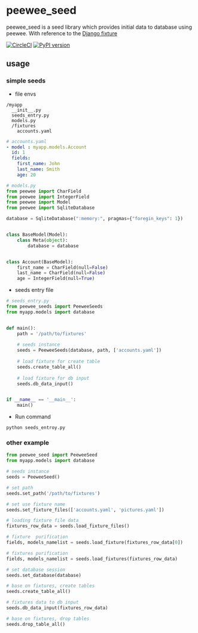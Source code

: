 # peewee_seed
peewee_seed is a seed library which provides initial data to database using peewee.
With reference to the [Django fixture](https://docs.djangoproject.com/en/2.1/howto/initial-data/)

[![CircleCI](https://circleci.com/gh/takehaya/peewee_seeds.svg?style=svg)](https://circleci.com/gh/takehaya/peewee_seeds)
[![PyPI version](https://badge.fury.io/py/peewee-seed.svg)](https://badge.fury.io/py/peewee-seed)
## usage

### simple seeds
- file envs
```
/myapp
  __init__.py
  seeds_entry.py
  models.py
  /fixtures
    accounts.yaml
```
``` yaml
# accounts.yaml
- model : myapp.models.Account
  id: 1
  fields:
    first_name: John
    last_name: Smith
    age: 20
```
```python
# models.py
from peewee import CharField
from peewee import IntegerField
from peewee import Model
from peewee import SqliteDatabase

database = SqliteDatabase(":memory:", pragmas={"foregin_keys": 1})


class BaseModel(Model):
    class Meta(object):
        database = database


class Account(BaseModel):
    first_name = CharField(null=False)
    last_name = CharField(null=False)
    age = IntegerField(null=True)
```
- seeds entry file
``` python
# seeds_entry.py
from peewee_seeds import PeeweeSeeds
from myapp.models import database


def main():
    path = '/path/to/fixtures'
    
    # seeds instance
    seeds = PeeweeSeeds(database, path, ['accounts.yaml'])
    
    # load fixture for create table
    seeds.create_table_all()
    
    # load fixture for db input
    seeds.db_data_input()


if __name__ == '__main__':
    main()
```
- Run command
```
python seeds_entroy.py
```



### other example

```python
from peewee_seed import PeeweeSeed
from myapp.models import database

# seeds instance
seeds = PeeweeSeed()

# set path
seeds.set_path('/path/to/fixtures')

# set use fixture name
seeds.set_fixture_files(['accounts.yaml', 'pictures.yaml'])

# loading fixture file data
fixtures_row_data = seeds.load_fixture_files()

# fixture  purification
fields, models_namelist = seeds.load_fixture(fixtures_row_data[0])

# fixtures purification
fields, models_namelist = seeds.load_fixtures(fixtures_row_data)

# set database session
seeds.set_database(database)

# base on fixtures, create tables
seeds.create_table_all()

# fixtures data to db input
seeds.db_data_input(fixtures_row_data)

# base on fixtures, drop tables 
seeds.drop_table_all()
```